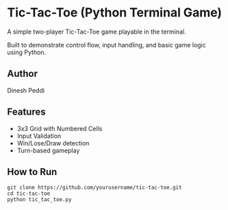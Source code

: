 # Tic-Tac-Toe (Python Terminal Game)

A simple two-player Tic-Tac-Toe game playable in the terminal.

Built to demonstrate control flow, input handling, and basic game logic using Python.

## Author
Dinesh Peddi

## Features
- 3x3 Grid with Numbered Cells
- Input Validation
- Win/Lose/Draw detection
- Turn-based gameplay

## How to Run
```
git clone https://github.com/yourusername/tic-tac-toe.git
cd tic-tac-toe
python tic_tac_toe.py
```